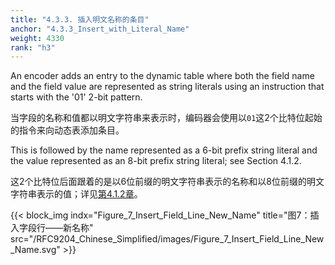 ```yaml
---
title: "4.3.3. 插入明文名称的条目"
anchor: "4.3.3_Insert_with_Literal_Name"
weight: 4330
rank: "h3"
---
```


An encoder adds an entry to the dynamic table where both the field name and the field value are represented as string literals using an instruction that starts with the '01' 2-bit pattern.

当字段的名称和值都以明文字符串来表示时，编码器会使用以`01`这2个比特位起始的指令来向动态表添加条目。

This is followed by the name represented as a 6-bit prefix string literal and the value represented as an 8-bit prefix string literal; see Section 4.1.2.

这2个比特位后面跟着的是以6位前缀的明文字符串表示的名称和以8位前缀的明文字符串表示的值；详见[第4.1.2章]()。

{{< block_img
indx="Figure_7_Insert_Field_Line_New_Name"
title="图7：插入字段行——新名称"
src="/RFC9204_Chinese_Simplified/images/Figure_7_Insert_Field_Line_New_Name.svg" >}}
